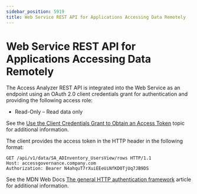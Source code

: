 ```yaml
---
sidebar_position: 5919
title: Web Service REST API for Applications Accessing Data Remotely
---
```


# Web Service REST API for Applications Accessing Data Remotely

The Access Analyzer REST API is integrated into the Web Service as an endpoint using an OAuth 2.0 client credentials grant for authentication and providing the following access role:

* Read-Only – Read data only

See the [Use the Client Credentials Grant to Obtain an Access Token](ObtainToken "Use the Client Credentials Grant to Obtain an Access Token") topic for additional information.

The client provides the access token in the HTTP header in the following format:

```
GET /api/v1/data/SA_ADInventory_UsersView/rows HTTP/1.1  
Host: accessgovernance.company.com   
Authorization: Bearer N4ahquT7rXuiEEeUiNfKD0TjUq7JB9DS
```
See the MDN Web Docs [The general HTTP authentication framework](https://developer.mozilla.org/en-US/docs/Web/HTTP/Authentication "The general HTTP authentication framework") article for additional information.